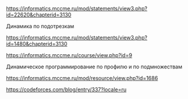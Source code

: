 https://informatics.mccme.ru/mod/statements/view3.php?id=22620&chapterid=3130

Динамика по подотрезкам

https://informatics.mccme.ru/mod/statements/view3.php?id=1480&chapterid=3130

https://informatics.mccme.ru/course/view.php?id=9

Динамическое программирование по профилю и по подмножествам

https://informatics.mccme.ru/mod/resource/view.php?id=1686


https://codeforces.com/blog/entry/337?locale=ru